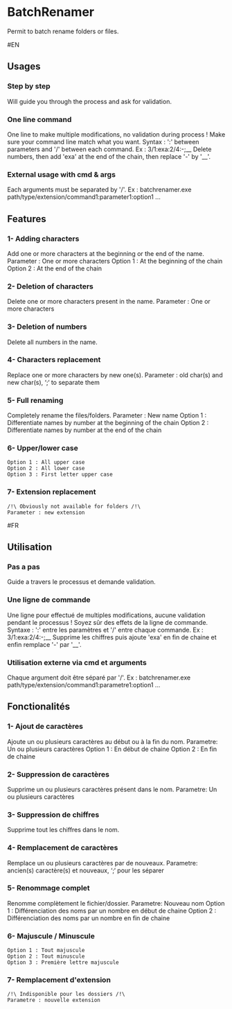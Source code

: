 # BatchRenamer
Permit to batch rename folders or files.

#EN
## Usages
### Step by step
Will guide you through the process and ask for validation.

### One line command
One line to make multiple modifications, no validation during process ! Make sure your command line match what you want.
Syntax : ':' between parameters and '/' between each command.
	 Ex :  3/1:exa:2/4:-;__
	 Delete numbers, then add 'exa' at the end of the chain, then replace '-' by '__'.

### External usage with cmd & args
Each arguments must be separated by '/'.
	Ex : batchrenamer.exe path/type/extension/command1:parameter1:option1 ...	

## Features
### 1- Adding characters
Add one or more characters at the beginning or the end of the name.
	Parameter : One or more characters
		Option 1 : At the beginning of the chain
		Option 2 : At the end of the chain
		
### 2- Deletion of characters
Delete one or more characters present in the name.
	Parameter : One or more characters
	
### 3- Deletion of numbers
Delete all numbers in the name.

### 4- Characters replacement
Replace one or more characters by new one(s).
	Parameter : old char(s) and new char(s), ‘;‘ to separate them
	
### 5- Full renaming
Completely rename the files/folders.
	Parameter : New name
		Option 1 : Differentiate names by number at the beginning of the chain
		Option 2 : Differentiate names by number at the end of the chain
		
### 6- Upper/lower case
	Option 1 : All upper case
	Option 2 : All lower case
	Option 3 : First letter upper case
	
### 7- Extension replacement
	/!\ Obviously not available for folders /!\
	Parameter : new extension




#FR
## Utilisation
### Pas a pas
Guide a travers le processus et demande validation.

### Une ligne de commande
Une ligne pour effectué de multiples modifications, aucune validation pendant le processus ! Soyez sûr des effets de la ligne de commande.
Syntaxe : ':' entre les paramètres et '/' entre chaque commande.
	 Ex :  3/1:exa:2/4:-;__
	 Supprime les chiffres puis ajoute 'exa' en fin de chaine et enfin remplace '-' par '__'.

### Utilisation externe via cmd et arguments
Chaque argument doit être séparé par '/'.
	Ex : batchrenamer.exe path/type/extension/command1:parametre1:option1 ...	

## Fonctionalités
### 1- Ajout de caractères
Ajoute un ou plusieurs caractères au début ou à la fin du nom.
    Parametre: Un ou plusieurs caractères
		Option 1 : En début de chaine
		Option 2 : En fin de chaine

### 2- Suppression de caractères
Supprime un ou plusieurs caractères présent dans le nom.
    Parametre: Un ou plusieurs caractères

### 3- Suppression de chiffres
Supprime tout les chiffres dans le nom.

### 4- Remplacement de caractères
Remplace un ou plusieurs caractères par de nouveaux.
    Parametre: ancien(s) caractère(s) et nouveaux, ‘;‘ pour les séparer

### 5- Renommage complet
Renomme complètement le fichier/dossier.
    Parametre: Nouveau nom
    Option 1 : Différenciation des noms par un nombre en début de chaine
    Option 2 : Différenciation des noms par un nombre en fin de chaine

### 6- Majuscule / Minuscule
    Option 1 : Tout majuscule
    Option 2 : Tout minuscule
    Option 3 : Première lettre majuscule

### 7- Remplacement d'extension
    /!\ Indisponible pour les dossiers /!\
    Parametre : nouvelle extension
